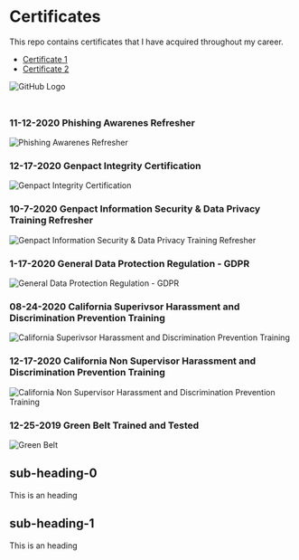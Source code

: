 # Certificates
This repo contains certificates that I have acquired throughout my career. 


  * [Certificate 1](#sub-heading-0)
  * [Certificate 2](#sub-heading-1)

![GitHub Logo](https://github.com/amitshankar/Certificates/blob/main/California%20Non%20Supervisor%20Harassment%20and%20Discrimination%20Prevention%20Training%2012-17-2020.png)


### 
![]()



### 11-12-2020 Phishing Awarenes Refresher
![Phishing Awarenes Refresher](https://github.com/amitshankar/Certificates/blob/main/Phishing%20Awarenes%20Refresher%2011-12-2020.png)


### 12-17-2020 Genpact Integrity Certification
![Genpact Integrity Certification](https://github.com/amitshankar/Certificates/blob/main/Genpact%20Integrity%20Certification%2012-17-2020.png)

### 10-7-2020 Genpact Information Security & Data Privacy Training Refresher
![Genpact Information Security & Data Privacy Training Refresher](https://github.com/amitshankar/Certificates/blob/main/Genpact%20Information%20Security%20%26%20Data%20Privacy%20Training%20Refresher%2010-7-2020.png)


### 1-17-2020 General Data Protection Regulation - GDPR
![General Data Protection Regulation - GDPR](https://github.com/amitshankar/Certificates/blob/main/General%20Data%20Protection%20Regulation%20-%20GDPR%20-%201-17-2020.png)


### 08-24-2020 California Superivsor Harassment and Discrimination Prevention Training
![California Superivsor Harassment and Discrimination Prevention Training](https://github.com/amitshankar/Certificates/blob/main/California%20Superivsor%20Harassment%20and%20Discrimination%20Prevention%20Training%2008-24-2020.png)



### 12-17-2020 California Non Supervisor Harassment and Discrimination Prevention Training
![California Non Supervisor Harassment and Discrimination Prevention Training](https://github.com/amitshankar/Certificates/blob/main/California%20Non%20Supervisor%20Harassment%20and%20Discrimination%20Prevention%20Training%2012-17-2020.png)



### 12-25-2019 Green Belt Trained and Tested
![Green Belt](https://github.com/amitshankar/Certificates/blob/main/Green%20Belt%20Trained%20and%20Tested%20-%2012-25-2019%20.png)



## sub-heading-0
This is an heading



















## sub-heading-1
This is an heading
